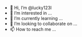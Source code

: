 - 👋 Hi, I’m @lucky123l
- 👀 I’m interested in ...
- 🌱 I’m currently learning ...
- 💞️ I’m looking to collaborate on ...
- 📫 How to reach me ...

<!---
lucky123l/lucky123l is a ✨ special ✨ repository because its `README.md` (this file) appears on your GitHub profile.
You can click the Preview link to take a look at your changes.
--->
